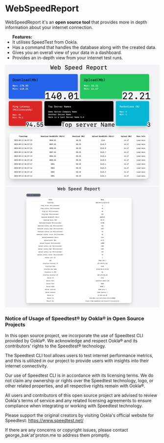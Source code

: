 <h1>WebSpeedReport</h1>
<p>WebSpeedReport it's an <b>open source tool</b> that provides more in depth information about your internet connection.</p>
<ul><b>Features:</b>
    <li>It utilises SpeedTest from Ookla.</li>
    <li>Has a command that handles the database along with the created data.</li>
    <li>Gives you an overall view of your data in a dashboard.</li>
    <li>Provides an in-depth view from your internet test runs.</li>
</ul>
<img src="public/images/demo1.png">
<img src="public/images/demo2.png">


<h3>Notice of Usage of Speedtest® by Ookla® in Open Source Projects</h3>
<p>In this open source project, we incorporate the use of Speedtest CLI provided by Ookla®. We acknowledge and respect Ookla® and its contributors' rights to the Speedtest® technology.

The Speedtest CLI tool allows users to test internet performance metrics, and this is utilized in our project to provide users with insights into their internet connectivity.

Our use of Speedtest CLI is in accordance with its licensing terms. We do not claim any ownership or rights over the Speedtest technology, logo, or other related properties, and all respective rights remain with Ookla®.

All users and contributors of this open source project are advised to review Ookla's terms of service and any related licensing agreements to ensure compliance when integrating or working with Speedtest technology.

Please support the original creators by visiting Ookla's official website for Speedtest: https://www.speedtest.net/

If there are any concerns or copyright issues, please contact george_bak'at'proton.me to address them promptly.</p>